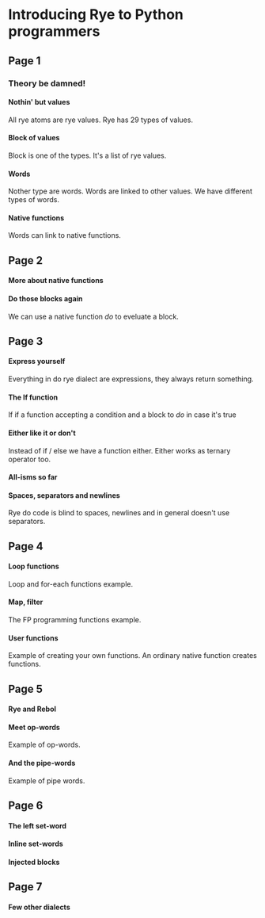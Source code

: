 # Introducing Rye to Python programmers

## Page 1
### Theory be damned!
#### Nothin' but values
All rye atoms are rye values. Rye has 29 types of values.
#### Block of values
Block is one of the types. It's a list of rye values.
#### Words
Nother type are words. Words are linked to other values. We have different types of words.
#### Native functions
Words can link to native functions.

## Page 2
#### More about native functions
#### Do those blocks again
We can use a native function _do_ to eveluate a block.

## Page 3
#### Express yourself
Everything in do rye dialect are expressions, they always return something.
#### The If function
If if a function accepting a condition and a block to _do_ in case it's true
#### Either like it or don't
Instead of if / else we have a function either. Either works as ternary operator too.
#### All-isms so far
#### Spaces, separators and newlines
Rye do code is blind to spaces, newlines and in general doesn't use separators. 

## Page 4
#### Loop functions
Loop and for-each functions example.
#### Map, filter
The FP programming functions example.
#### User functions
Example of creating your own functions. An ordinary native function creates functions.

## Page 5
#### Rye and Rebol
#### Meet op-words
Example of op-words.
#### And the pipe-words
Example of pipe words.

## Page 6
#### The left set-word
#### Inline set-words
#### Injected blocks

## Page 7
#### Few other dialects
